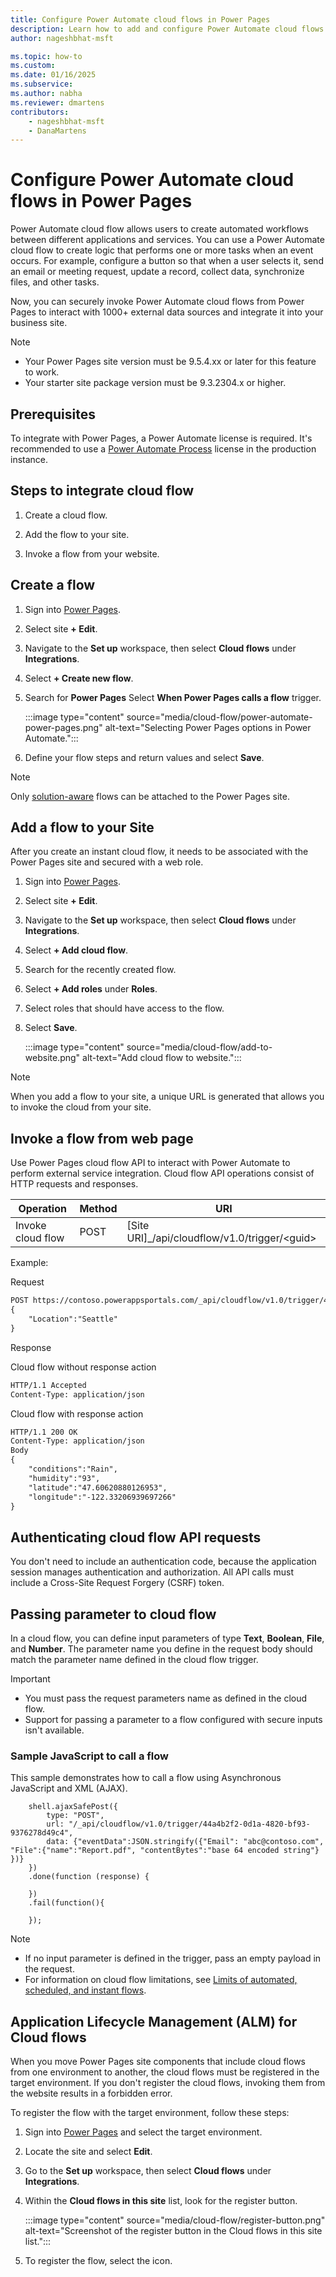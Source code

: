```yaml
---
title: Configure Power Automate cloud flows in Power Pages
description: Learn how to add and configure Power Automate cloud flows on Power Pages.
author: nageshbhat-msft

ms.topic: how-to
ms.custom: 
ms.date: 01/16/2025
ms.subservice: 
ms.author: nabha
ms.reviewer: dmartens
contributors:
    - nageshbhat-msft
    - DanaMartens
---
```


# Configure Power Automate cloud flows in Power Pages

Power Automate cloud flow allows users to create automated workflows between different applications and services. You can use a Power Automate cloud flow to create logic that performs one or more tasks when an event occurs. For example, configure a button so that when a user selects it, send an email or meeting request, update a record, collect data, synchronize files, and other tasks.

Now, you can securely invoke Power Automate cloud flows from Power Pages to interact with 1000+ external data sources and integrate it into your business site.

> [!NOTE]
> - Your Power Pages site version must be 9.5.4.xx or later for this feature to work.
> - Your starter site package version must be 9.3.2304.x or higher.

## Prerequisites

To integrate with Power Pages, a Power Automate license is required. It's recommended to use a [Power Automate Process](/power-platform/admin/power-automate-licensing/types?tabs=power-automate-premium%2Cpower-automate-process%2Cconnector-types#power-automate-process) license in the production instance.

## Steps to integrate cloud flow

1. Create a cloud flow.

1. Add the flow to your site.

1. Invoke a flow from your website.

## Create a flow

1. Sign into [Power Pages](https://make.powerpages.microsoft.com/).

1. Select site **+ Edit**.

1. Navigate to the **Set up** workspace, then select **Cloud flows** under **Integrations**.

1. Select **+ Create new flow**.

1. Search for **Power Pages** Select **When Power Pages calls a flow** trigger.

    :::image type="content" source="media/cloud-flow/power-automate-power-pages.png" alt-text="Selecting Power Pages options in Power Automate.":::

1. Define your flow steps and return values and select **Save**.

> [!NOTE]
> Only [solution-aware](/power-automate/overview-solution-flows) flows can be attached to the Power Pages site.

## Add a flow to your Site

After you create an instant cloud flow, it needs to be associated with the Power Pages site and secured with a web role.

1. Sign into [Power Pages](https://make.powerpages.microsoft.com/).

1. Select site **+ Edit**.

1. Navigate to the **Set up** workspace, then select **Cloud flows** under **Integrations**.

1. Select **+ Add cloud flow**.

1. Search for the recently created flow.

1. Select **+ Add roles** under **Roles**.

1. Select roles that should have access to the flow.

1. Select **Save**.

    :::image type="content" source="media/cloud-flow/add-to-website.png" alt-text="Add cloud flow to website.":::

> [!NOTE]
> When you add a flow to your site, a unique URL is generated that allows you to invoke the cloud from your site.

## Invoke a flow from web page

Use Power Pages cloud flow API to interact with Power Automate to perform external service integration. Cloud flow API operations consist of HTTP requests and responses.

| Operation         | Method | URI                                                    |
|-------------------|--------|--------------------------------------------------------|
| Invoke cloud flow | POST   | \[Site URI\]\_/api/cloudflow/v1.0/trigger/&lt;guid&gt; |

Example:

Request

```html
POST https://contoso.powerappsportals.com/_api/cloudflow/v1.0/trigger/4d22a1a2-8a67-e681-9985-3f36acfb8ed4
{
    "Location":"Seattle"
}
```

Response

Cloud flow without response action

```html
HTTP/1.1 Accepted
Content-Type: application/json
```

Cloud flow with response action

```html
HTTP/1.1 200 OK
Content-Type: application/json
Body
{
    "conditions":"Rain",
    "humidity":"93",
    "latitude":"47.60620880126953",
    "longitude":"-122.33206939697266"
}
```

## Authenticating cloud flow API requests

You don't need to include an authentication code, because the application session manages authentication and authorization. All API calls must include a Cross-Site Request Forgery (CSRF) token.

## Passing parameter to cloud flow

In a cloud flow, you can define input parameters of type **Text**, **Boolean**, **File**, and **Number**. The parameter name you define in the request body should match the parameter name defined in the cloud flow trigger. 

> [!IMPORTANT]
> - You must pass the request parameters name as defined in the cloud flow.
> - Support for passing a parameter to a flow configured with secure inputs isn't available.

### Sample JavaScript to call a flow

This sample demonstrates how to call a flow using Asynchronous JavaScript and XML (AJAX).

```
    shell.ajaxSafePost({
        type: "POST",
        url: "/_api/cloudflow/v1.0/trigger/44a4b2f2-0d1a-4820-bf93-9376278d49c4",
        data: {"eventData":JSON.stringify({"Email": "abc@contoso.com", "File":{"name":"Report.pdf", "contentBytes":"base 64 encoded string"} })}
    })
    .done(function (response) {
    
    })
    .fail(function(){
    
    });
```

> [!NOTE]
> - If no input parameter is defined in the trigger, pass an empty payload in the request.
> - For information on cloud flow limitations, see [Limits of automated, scheduled, and instant flows](/power-automate/limits-and-config).

## Application Lifecycle Management (ALM) for Cloud flows

When you move Power Pages site components that include cloud flows from one environment to another, the cloud flows must be registered in the target environment. If you don't register the cloud flows, invoking them from the website results in a forbidden error.

To register the flow with the target environment, follow these steps:

1. Sign into [Power Pages](https://make.powerpages.microsoft.com/) and select the target environment.

1. Locate the site and select **Edit**.

1. Go to the **Set up** workspace, then select **Cloud flows** under **Integrations**.

1. Within the **Cloud flows in this site** list, look for the register button.

    :::image type="content" source="media/cloud-flow/register-button.png" alt-text="Screenshot of the register button in the Cloud flows in this site list.":::

1. To register the flow, select the icon.
